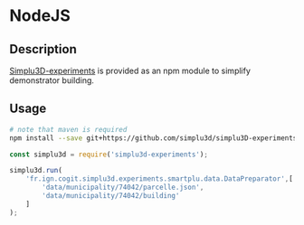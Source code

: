 # NodeJS

## Description

[Simplu3D-experiments](https://github.com/simplu3d/simplu3D-experiments#simplu3d-experiments) is provided as an npm module to simplify demonstrator building.

## Usage

```bash
# note that maven is required
npm install --save git+https://github.com/simplu3d/simplu3D-experiments.git#master
```

```js
const simplu3d = require('simplu3d-experiments');

simplu3d.run(
    'fr.ign.cogit.simplu3d.experiments.smartplu.data.DataPreparator',[
        'data/municipality/74042/parcelle.json',
        'data/municipality/74042/building'
    ]
);
```

